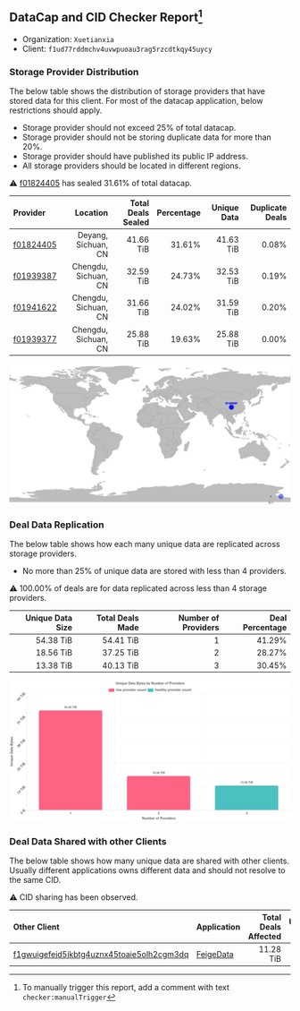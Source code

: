 ## DataCap and CID Checker Report[^1]
 - Organization: `Xuetianxia`
 - Client: `f1ud77rddmchv4uvwpuoau3rag5rzcdtkqy45uycy`
### Storage Provider Distribution
The below table shows the distribution of storage providers that have stored data for this client.
For most of the datacap application, below restrictions should apply.
 - Storage provider should not exceed 25% of total datacap.
 - Storage provider should not be storing duplicate data for more than 20%.
 - Storage provider should have published its public IP address.
 - All storage providers should be located in different regions.

⚠️ [f01824405](https://filfox.info/en/address/f01824405) has sealed 31.61% of total datacap.

| Provider                                              |             Location | Total Deals Sealed | Percentage | Unique Data | Duplicate Deals |
| :---------------------------------------------------- | -------------------: | -----------------: | ---------: | ----------: | --------------: |
| [f01824405](https://filfox.info/en/address/f01824405) |  Deyang, Sichuan, CN |          41.66 TiB |     31.61% |   41.63 TiB |           0.08% |
| [f01939387](https://filfox.info/en/address/f01939387) | Chengdu, Sichuan, CN |          32.59 TiB |     24.73% |   32.53 TiB |           0.19% |
| [f01941622](https://filfox.info/en/address/f01941622) | Chengdu, Sichuan, CN |          31.66 TiB |     24.02% |   31.59 TiB |           0.20% |
| [f01939377](https://filfox.info/en/address/f01939377) | Chengdu, Sichuan, CN |          25.88 TiB |     19.63% |   25.88 TiB |           0.00% |

![Provider Distribution](https://raw.githubusercontent.com/data-preservation-programs/filplus-checker-assets/main/filecoin-project/filecoin-plus-large-datasets/issues/650/1671007821720.png)
### Deal Data Replication
The below table shows how each many unique data are replicated across storage providers.
- No more than 25% of unique data are stored with less than 4 providers.

⚠️ 100.00% of deals are for data replicated across less than 4 storage providers.

| Unique Data Size | Total Deals Made | Number of Providers | Deal Percentage |
| ---------------: | ---------------: | ------------------: | --------------: |
|        54.38 TiB |        54.41 TiB |                   1 |          41.29% |
|        18.56 TiB |        37.25 TiB |                   2 |          28.27% |
|        13.38 TiB |        40.13 TiB |                   3 |          30.45% |

![Replication Distribution](https://raw.githubusercontent.com/data-preservation-programs/filplus-checker-assets/main/filecoin-project/filecoin-plus-large-datasets/issues/650/1671007822352.png)
### Deal Data Shared with other Clients
The below table shows how many unique data are shared with other clients.
Usually different applications owns different data and should not resolve to the same CID.

⚠️ CID sharing has been observed.

| Other Client                                                                                                          | Application                                                                              | Total Deals Affected | Unique CIDs |        Verifier |
| :-------------------------------------------------------------------------------------------------------------------- | :--------------------------------------------------------------------------------------- | -------------------: | ----------: | --------------: |
| [f1gwuigefejd5jkbtg4uznx45toaie5olh2cgm3dq](https://filfox.info/en/address/f1gwuigefejd5jkbtg4uznx45toaie5olh2cgm3dq) | [FeigeData](https://github.com/filecoin-project/filecoin-plus-large-datasets/issues/653) |            11.28 TiB |         318 | LDN v3 multisig |

[^1]: To manually trigger this report, add a comment with text `checker:manualTrigger`
